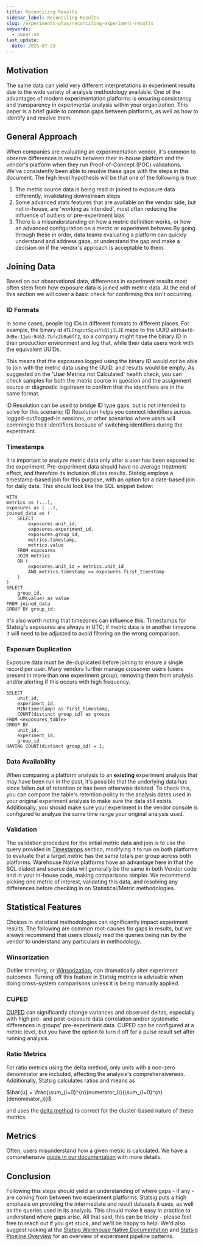 ```yaml
---
title: Reconciling Results
sidebar_label: Reconciling Results
slug: /experiments-plus/reconciling-experiment-results
keywords:
  - owner:vm
last_update:
  date: 2025-07-23
---
```

## Motivation
The same data can yield very different interpretations in experiment results due to the wide variety of analysis methodology available. One of the advantages of modern experimentation platforms is ensuring consistency and transparency in experimental analysis within your organization. This paper is a brief guide to common gaps between platforms, as well as how to identify and resolve them.
## General Approach
When companies are evaluating an experimentation vendor, it's common to observe differences in results between their in-house platform and the vendor's platform when they run Proof-of-Concept (POC) validations. We've consistently been able to resolve these gaps with the steps in this document. The high level hypothesis will be that one of the following is true:
1. The metric source data is being read or joined to exposure data differently, invalidating downstream steps
2. Some advanced stats features that are available on the vendor side, but not in-house, are 'working as intended', most often reducing the influence of outliers or pre-experiment bias 
3. There is a misunderstanding on how a metric definition works, or how an advanced configuration on a metric or experiment behaves
By going through these in order, data teams evaluating a platform can quickly understand and address gaps, or understand the gap and make a decision on if the vendor's approach is acceptable to them.
## Joining Data
Based on our observational data, differences in experiment results most often stem from how exposure data is joined with metric data. At the end of this section we will cover a basic check for confirming this isn't occurring.
### ID Formats
In some cases, people log IDs in different formats to different places. For example, the binary id `4TLCtqzctSqusYcQljJLJE` maps to the UUID `a0fb4ef0-9d9e-11eb-9462-7bfc2b9a6ff2`, so a company might have the binary ID in their production environment and log that, while their data users work with the equivalent UUIDs.

This means that the exposures logged using the binary ID would *not* be able to join with the metric data using the UUID, and results would be empty. As suggested on the 'User Metrics not Calculated' health check, you can check samples for both the metric source in question and the assignment source or diagnostic logstream to confirm that the identifiers are in the same format.

ID Resolution can be used to bridge ID type gaps, but is not intended to solve for this scenario; ID Resolution helps you connect identifiers across logged-out/logged-in sessions, or other scenarios where users will commingle their identifiers because of switching identifiers during the experiment.

### Timestamps
It is important to analyze metric data only after a user has been exposed to the experiment. Pre-experiment data should have no average treatment effect, and therefore its inclusion dilutes results. Statsig employs a timestamp-based join for this purpose, with an option for a date-based join for daily data. This should look like the SQL snippet below:
```
WITH 
metrics as (...),
exposures as (...),
joined_data as (
    SELECT 
        exposures.unit_id,
        exposures.experiment_id,
        exposures.group_id,
        metrics.timestamp,
        metrics.value
    FROM exposures
    JOIN metrics
    ON (
        exposures.unit_id = metrics.unit_id
        AND metrics.timestamp >= exposures.first_timestamp
    )
)
SELECT 
    group_id,
    SUM(value) as value
FROM joined_data
GROUP BY group_id;
```

It's also worth noting that timezones can influence this. Timestamps for Statsig's exposures are always in UTC; if metric data is in another timezone it will need to be adjusted to avoid filtering on the wrong comparison.

### Exposure Duplication
Exposure data must be de-duplicated before joining to ensure a single record per user. Many vendors further manage crossover users (users present in more than one experiment group), removing them from analysis and/or alerting if this occurs with high frequency.
```
SELECT 
    unit_id,
    experiment_id,
    MIN(timestamp) as first_timestamp,
    COUNT(distinct group_id) as groups
FROM <exposures_table>
GROUP BY 
    unit_id,
    experiment_id,
    group_id
HAVING COUNT(distinct group_id) = 1;
```
### Data Availability
When comparing a platform analysis to an **existing** experiment analysis that may have been run in the past, it's possible that the underlying data has since fallen out of retention or has been otherwise deleted. To check this, you can compare the table's retention policy to the analysis dates used in your original experiment analysis to make sure the data still exists.
Additionally, you should make sure your experiment in the vendor console is configured to analyze the same time range your original analysis used. 
### Validation
The validation procedure for the initial metric data and join is to use the query provided in [Timestamps](https://docs.statsig.com/experiments-plus/reconciling-experiment-results#timestamps) section, modifying it to run on both platforms to evaluate that a target metric has the same totals per group across both platforms. 
Warehouse Native platforms have an advantage here in that the SQL dialect and source data will generally be the same in both Vendor code and in your in-house code, making comparisons simpler.
We recommend picking one metric of interest, validating this data, and resolving any differences before checking in on Statistical/Metric methodologies.
## Statistical Features
Choices in statistical methodologies can significantly impact experiment results. The following are common root-causes for gaps in results, but we always recommend that users closely read the queries being run by the vendor to understand any particulars in methodology.
### Winsorization
Outlier trimming, or [Winsorization](https://docs.statsig.com/stats-engine/methodologies/winsorization/), can dramatically alter experiment outcomes. Turning off this feature in Statsig metrics is advisable when doing cross-system comparisons unless it is being manually applied.
### CUPED
[CUPED](https://docs.statsig.com/stats-engine/methodologies/cuped/) can significantly change variances and observed deltas, especially with high pre- and post-exposure data correlation and/or systematic differences in groups' pre-experiment data.
CUPED can be configured at a metric level, but you have the option to turn it off for a pulse result set after running analysis.
### Ratio Metrics
For ratio metrics using the delta method, only units with a non-zero denominator are included, affecting the analysis's comprehensiveness. Additionally, Statsig calculates ratios and means as

$\bar{u} = \frac{\sum_{i=0}^{n}(numerator_i)}{\sum_{i=0}^{n}(denominator_i)}$

and uses the [delta method](https://docs.statsig.com/stats-engine/variance/#ratio-and-mean-metrics) to correct for the cluster-based nature of these metrics.
## Metrics
Often, users misunderstand how a given metric is calculated. We have a comprehensive [guide in our documentation](https://docs.statsig.com/statsig-warehouse-native/configuration/metrics) with more details.
## Conclusion
Following this steps should yield an understanding of where gaps - if any - are coming from between two experiment platforms. Statsig puts a high emphasis on providing the intermediate and result datasets it uses, as well as the queries used in its analysis. This should make it easy in practice to understand where gaps arise. 
All that said, this can be tricky - please feel free to reach out if you get stuck, and we'll be happy to help. We'd also suggest looking at the [Statsig Warehouse Native Documentation](https://docs.statsig.com/statsig-warehouse-native/introduction) and [Statsig Pipeline Overview](https://docs.statsig.com/statsig-warehouse-native/pipeline-overview/) for an overview of experiment pipeline patterns.
